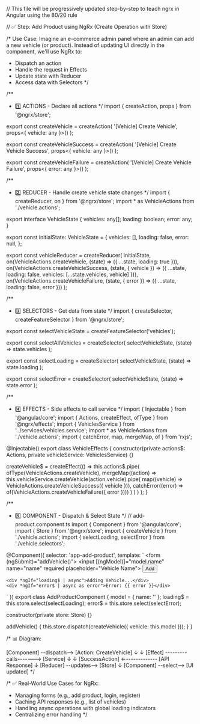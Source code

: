 // This file will be progressively updated step-by-step to teach ngrx in Angular using the 80/20 rule

// ✅ Step: Add Product using NgRx (Create Operation with Store)

/*
Use Case:
Imagine an e-commerce admin panel where an admin can add a new vehicle (or product).
Instead of updating UI directly in the component, we'll use NgRx to:
- Dispatch an action
- Handle the request in Effects
- Update state with Reducer
- Access data with Selectors
*/

/**
 * 1️⃣ ACTIONS - Declare all actions
 */
import { createAction, props } from '@ngrx/store';

export const createVehicle = createAction(
  '[Vehicle] Create Vehicle',
  props<{ vehicle: any }>()
);

export const createVehicleSuccess = createAction(
  '[Vehicle] Create Vehicle Success',
  props<{ vehicle: any }>()
);

export const createVehicleFailure = createAction(
  '[Vehicle] Create Vehicle Failure',
  props<{ error: any }>()
);

/**
 * 2️⃣ REDUCER - Handle create vehicle state changes
 */
import { createReducer, on } from '@ngrx/store';
import * as VehicleActions from './vehicle.actions';

export interface VehicleState {
  vehicles: any[];
  loading: boolean;
  error: any;
}

export const initialState: VehicleState = {
  vehicles: [],
  loading: false,
  error: null,
};

export const vehicleReducer = createReducer(
  initialState,
  on(VehicleActions.createVehicle, (state) => ({
    ...state,
    loading: true
  })),
  on(VehicleActions.createVehicleSuccess, (state, { vehicle }) => ({
    ...state,
    loading: false,
    vehicles: [...state.vehicles, vehicle]
  })),
  on(VehicleActions.createVehicleFailure, (state, { error }) => ({
    ...state,
    loading: false,
    error
  }))
);

/**
 * 3️⃣ SELECTORS - Get data from state
 */
import { createSelector, createFeatureSelector } from '@ngrx/store';

export const selectVehicleState = createFeatureSelector<VehicleState>('vehicles');

export const selectAllVehicles = createSelector(
  selectVehicleState,
  (state) => state.vehicles
);

export const selectLoading = createSelector(
  selectVehicleState,
  (state) => state.loading
);

export const selectError = createSelector(
  selectVehicleState,
  (state) => state.error
);

/**
 * 4️⃣ EFFECTS - Side effects to call service
 */
import { Injectable } from '@angular/core';
import { Actions, createEffect, ofType } from '@ngrx/effects';
import { VehiclesService } from '../services/vehicles.service';
import * as VehicleActions from './vehicle.actions';
import { catchError, map, mergeMap, of } from 'rxjs';

@Injectable()
export class VehicleEffects {
  constructor(private actions$: Actions, private vehicleService: VehiclesService) {}

  createVehicle$ = createEffect(() =>
    this.actions$.pipe(
      ofType(VehicleActions.createVehicle),
      mergeMap((action) =>
        this.vehicleService.createVehicle(action.vehicle).pipe(
          map((vehicle) => VehicleActions.createVehicleSuccess({ vehicle })),
          catchError((error) => of(VehicleActions.createVehicleFailure({ error })))
        )
      )
    )
  );
}

/**
 * 5️⃣ COMPONENT - Dispatch & Select State
 */
// add-product.component.ts
import { Component } from '@angular/core';
import { Store } from '@ngrx/store';
import { createVehicle } from './vehicle.actions';
import { selectLoading, selectError } from './vehicle.selectors';

@Component({
  selector: 'app-add-product',
  template: `
    <form (ngSubmit)="addVehicle()">
      <input [(ngModel)]="model.name" name="name" required placeholder="Vehicle Name">
      <button type="submit">Add</button>
    </form>

    <div *ngIf="loading$ | async">Adding Vehicle...</div>
    <div *ngIf="error$ | async as error">Error: {{ error }}</div>
  `
})
export class AddProductComponent {
  model = { name: '' };
  loading$ = this.store.select(selectLoading);
  error$ = this.store.select(selectError);

  constructor(private store: Store) {}

  addVehicle() {
    this.store.dispatch(createVehicle({ vehicle: this.model }));
  }
}

/*
📊 Diagram:

[Component] --dispatch--> [Action: CreateVehicle]
     ↓                        ↓
 [Effect] ---------calls-------> [Service]
     ↓                        ↓
 [SuccessAction] ←------------- [API Response]
     ↓
 [Reducer] --updates--> [Store]
     ↓
 [Component] --select--> [UI updated]
*/

/*
✅ Real-World Use Cases for NgRx:
- Managing forms (e.g., add product, login, register)
- Caching API responses (e.g., list of vehicles)
- Handling async operations with global loading indicators
- Centralizing error handling
*/

